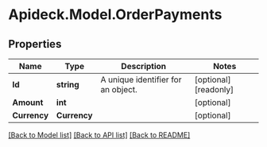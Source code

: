 # Apideck.Model.OrderPayments

## Properties

Name | Type | Description | Notes
------------ | ------------- | ------------- | -------------
**Id** | **string** | A unique identifier for an object. | [optional] [readonly] 
**Amount** | **int** |  | [optional] 
**Currency** | **Currency** |  | [optional] 

[[Back to Model list]](../README.md#documentation-for-models) [[Back to API list]](../README.md#documentation-for-api-endpoints) [[Back to README]](../README.md)

